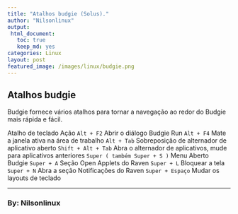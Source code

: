 ```yaml
---
title: "Atalhos budgie (Solus)."
author: "Nilsonlinux"
output:
 html_document:
   toc: true
   keep_md: yes
categories: Linux
layout: post
featured_image: /images/linux/budgie.png
---
```


## Atalhos budgie ##

Budgie fornece vários atalhos para tornar a navegação ao redor do Budgie mais rápida e fácil.

Atalho de teclado	Ação
```Alt + F2```	Abrir o diálogo Budgie Run
```Alt + F4```	Mate a janela ativa na área de trabalho
```Alt + Tab```	Sobreposição de alternador de aplicativo aberto
```Shift + Alt + Tab```	Abra o alternador de aplicativos, mude para aplicativos anteriores
```Super ( também Super + S )```	Menu Aberto Budgie
```Super + A```	Seção Open Applets do Raven
```Super + L```	Bloquear a tela
```Super + N```	Abra a seção Notificações do Raven
```Super + Espaço```	Mudar os layouts de teclado  
___
### By: Nilsonlinux ###